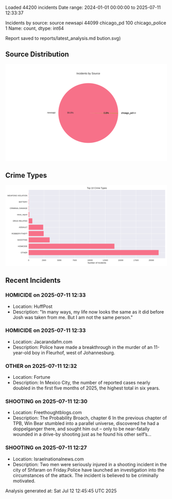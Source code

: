 
Loaded 44200 incidents
Date range: 2024-01-01 00:00:00 to 2025-07-11 12:33:37

Incidents by source:
source
newsapi           44099
chicago_pd          100
chicago_police        1
Name: count, dtype: int64

Report saved to reports/latest_analysis.md
bution.svg)

## Source Distribution
![Source Distribution](images/source_distribution.svg)

## Crime Types
![Crime Types](images/crime_types.svg)

## Recent Incidents

### HOMICIDE on 2025-07-11 12:33
- Location: HuffPost
- Description: "In many ways, my life now looks the same as it did before Josh was taken from me. But I am not the same person."


### HOMICIDE on 2025-07-11 12:33
- Location: Jacarandafm.com
- Description: Police have made a breakthrough in the murder of an 11-year-old boy in Fleurhof, west of Johannesburg.


### OTHER on 2025-07-11 12:32
- Location: Fortune
- Description: In Mexico City, the number of reported cases nearly doubled in the first five months of 2025, the highest total in six years.


### SHOOTING on 2025-07-11 12:30
- Location: Freethoughtblogs.com
- Description: The Probability Broach, chapter 6 In the previous chapter of TPB, Win Bear stumbled into a parallel universe, discovered he had a doppelganger there, and sought him out – only to be near-fatally wounded in a drive-by shooting just as he found his other self’s…


### SHOOTING on 2025-07-11 12:27
- Location: Israelnationalnews.com
- Description: Two men were seriously injured in a shooting incident in the city of Shfaram &#111;n Friday.Police have launched an investigation into the circumstances of the attack. The incident is believed to be criminally motivated.

Analysis generated at: Sat Jul 12 12:45:45 UTC 2025
